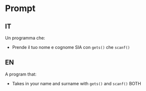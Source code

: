 # Prompt
## IT
Un programma che:
- Prende il tuo nome e cognome SIA con `gets()` che `scanf()`
## EN
A program that:
- Takes in your name and surname with `gets()` and `scanf()` BOTH